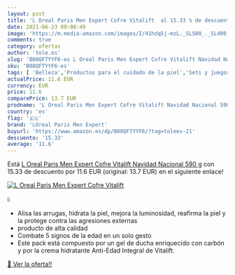 ```yaml
---
layout: post
title: 'L Oreal Paris Men Expert Cofre Vitalift  al 15.33 % de descuento'
date: 2021-06-23 09:08:49
image: 'https://m.media-amazon.com/images/I/41hdq5j-mzL._SL500_._SL400_.jpg'
comments: true
category: ofertas
author: 'tole.es'
slug: 'B08QFTYYF6-es L Oreal Paris Men Expert Cofre Vitalift Navidad Nacional...'
sku: 'B08QFTYYF6-es'
tags: [ 'Belleza','Productos para el cuidado de la piel','Sets y juegos para el cuidado de la piel','loreal paris men expert','navidad', ]
actualPrice: 11.6 EUR
currency: EUR
price: 11.6
comparePrice: 13.7 EUR
prodname: 'L Oreal Paris Men Expert Cofre Vitalift Navidad Nacional 590 g'
country: 'es'
flag: '🇪🇸'
brand: 'LOreal Paris Men Expert'
buyurl: 'https://www.amazon.es/dp/B08QFTYYF6/?tag=tolees-21'
descuento: '15.33'
average: '11.6'
---
```


Está [L Oreal Paris Men Expert Cofre Vitalift Navidad Nacional 590 g](https://www.amazon.es/dp/B08QFTYYF6/?tag=tolees-21) con 15.33 de descuento por 11.6 EUR (original: 13.7 EUR) en el siguiente enlace!

[![L Oreal Paris Men Expert Cofre Vitalift ](https://m.media-amazon.com/images/I/41hdq5j-mzL._SL500_._SL400_.jpg)](https://www.amazon.es/dp/B08QFTYYF6/?tag=tolees-21)

ℹ️:

- Alisa las arrugas, hidrata la piel, mejora la luminosidad, reafirma la piel y la protege contra las agresiones externas
- producto de alta calidad
- Combate 5 signos de la edad en un solo gesto
- Este pack está compuesto por un gel de ducha enriquecido con carbón y por la crema hidratante Anti-Edad Integral de Vitalift.

[🛒 Ver la oferta!!](https://www.amazon.es/dp/B08QFTYYF6/?tag=tolees-21)

